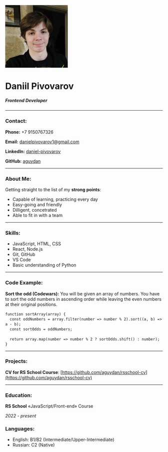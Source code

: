 <img src="picture.jpg" alt="picture" width="200"/>

# Daniil Pivovarov

##### Frontend Developer

***

### Contact:

**Phone:** +7 9150767326

**Email:** danielpivovarov1@gmail.com

**LinkedIn:** [daniel-pivovarov](www.linkedin.com/in/daniel-pivovarov)

**GitHub:** [aguydan](https://github.com/aguydan)

***

### About Me:

Getting straight to the list of my **strong points**:
- Capable of learning, practicing every day
- Easy-going and friendly
- Dilligent, concetrated
- Able to fit in with a team

***

### Skills:

- JavaScript, HTML, CSS
- React, Node.js
- Git, GitHub
- VS Code
- Basic understanding of Python

***

### Code Example:

**Sort the odd (Codewars):** You will be given an array of numbers. You have to sort the odd numbers in ascending order while leaving the even numbers at their original positions.

```
function sortArray(array) {
  const oddNumbers = array.filter(number => number % 2).sort((a, b) => a - b);
  const sortOdds = oddNumbers;
  
  return array.map(number => number % 2 ? sortOdds.shift() : number);
}
```

***

### Projects:

**CV for RS School Course**: [https://github.com/aguydan/rsschool-cv](https://github.com/aguydan/rsschool-cv)

***

### Education:

**RS School** «JavaScript/Front-end» Course

*2022 - present*

### Languages:

- English: B1/B2 (Intermediate/Upper-Intermediate)
- Russian: C2 (Native)